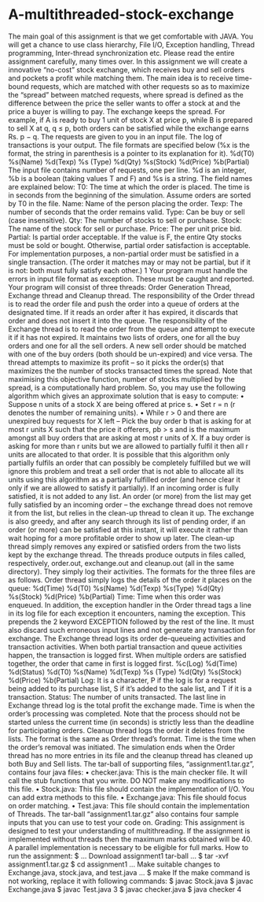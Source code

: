 # A-multithreaded-stock-exchange

The main goal of this assignment is that we get comfortable with JAVA.
You will get a chance to use class hierarchy, File I/O, Exception handling,
Thread programming, Inter-thread synchronization etc. Please read the entire
assignment carefully, many times over.
In this assignment we will create a innovative “no-cost” stock exchange,
which receives buy and sell orders and pockets a profit while matching them.
The main idea is to receive time-bound requests, which are matched with other
requests so as to maximize the “spread” between matched requests, where spread
is defined as the difference between the price the seller wants to offer a stock at
and the price a buyer is willing to pay. The exchange keeps the spread.
For example, if A is ready to buy 1 unit of stock X at price p, while B is
prepared to sell X at q, q ≤ p, both orders can be satisfied while the exchange
earns Rs. p − q.
The requests are given to you in an input file. The log of transactions is
your output. The file formats are specified below (%x is the format, the string
in parenthesis is a pointer to its explanation for it).
%d(T0) %s(Name) %d(Texp) %s (Type) %d(Qty) %s(Stock) %d(Price)
%b(Partial)
The input file contains number of requests, one per line. %d is an integer,
%b is a boolean (taking values T and F) and %s is a string. The field names
are explained below: T0: The time at which the order is placed. The time is in
seconds from the beginning of the simulation. Assume orders are sorted by T0
in the file.
Name: Name of the person placing the order.
Texp: The number of seconds that the order remains valid.
Type: Can be buy or sell (case insensitive).
Qty: The number of stocks to sell or purchase.
Stock: The name of the stock for sell or purchase.
Price: The per unit price bid.
Partial: Is partial order acceptable. If the value is F, the entire Qty stocks
must be sold or bought. Otherwise, partial order satisfaction is acceptable. For
implementation purposes, a non-partial order must be satisfied in a single transaction.
(The order it matches may or may not be partial, but if it is not: both
must fully satisfy each other.)
1
Your program must handle the errors in input file format as exception. These
must be caught and reported. Your program will consist of three threads: Order
Generation Thread, Exchange thread and Cleanup thread.
The responsibility of the Order thread is to read the order file and push the
order into a queue of orders at the designated time. If it reads an order after it
has expired, it discards that order and does not insert it into the queue.
The responsibility of the Exchange thread is to read the order from the queue
and attempt to execute it if it has not expired. It maintains two lists of orders,
one for all the buy orders and one for all the sell orders. A new sell order should
be matched with one of the buy orders (both should be un-expired) and vice
versa. The thread attempts to maximize its profit – so it picks the order(s) that
maximizes the the number of stocks transacted times the spread.
Note that maximising this objective function, number of stocks multiplied by
the spread, is a computationally hard problem. So, you may use the following
algorithm which gives an approximate solution that is easy to compute:
• Suppose n units of a stock X are being offered at price s.
• Set r = n (r denotes the number of remaining units).
• While r > 0 and there are unexpired buy requests for X left
– Pick the buy order b that is asking for at most r units X such that
the price it offerers, pb > s and is the maximum amongst all buy
orders that are asking at most r units of X. If a buy order is asking
for more than r units but we are allowed to partially fulfil it then all
r units are allocated to that order.
It is possible that this algorithm only partially fulfils an order that can
possibly be completely fulfilled but we will ignore this problem and treat a sell
order that is not able to allocate all its units using this algorithm as a partially
fulfilled order (and hence clear it only if we are allowed to satisfy it partially).
If an incoming order is fully satisfied, it is not added to any list. An order (or
more) from the list may get fully satisfied by an incoming order – the exchange
thread does not remove it from the list, but relies in the clean-up thread to
clean it up. The exchange is also greedy, and after any search through its list
of pending order, if an order (or more) can be satisfied at this instant, it will
execute it rather than wait hoping for a more profitable order to show up later.
The clean-up thread simply removes any expired or satisfied orders from the
two lists kept by the exchange thread.
The threads produce outputs in files called, respectively, order.out, exchange.out
and cleanup.out (all in the same directory). They simply log their
activities. The formats for the three files are as follows. Order thread simply
logs the details of the order it places on the queue:
%d(Time) %d(T0) %s(Name) %d(Texp) %s(Type) %d(Qty) %s(Stock) %d(Price)
%b(Partial)
Time: Time when this order was enqueued.
In addition, the exception handler in the Order thread tags a line in its log
file for each exception it encounters, naming the exception. This prepends the
2
keyword EXCEPTION followed by the rest of the line. It must also discard
such erroneous input lines and not generate any transaction for exchange. The
Exchange thread logs its order de-queueing activities and transaction activities.
When both partial transaction and queue activities happen, the transaction is
logged first. When multiple orders are satisfied together, the order that came
in first is logged first.
%c(Log) %d(Time) %d(Status) %d(T0) %s(Name) %d(Texp) %s (Type) %d(Qty)
%s(Stock) %d(Price) %b(Partial)
Log: It is a character, P if the log is for a request being added to its purchase
list, S if it’s added to the sale list, and T if it is a transaction.
Status: The number of units transacted.
The last line in Exchange thread log is the total profit the exchange made.
Time is when the order’s processing was completed. Note that the process
should not be started unless the current time (in seconds) is strictly less than
the deadline for participating orders.
Cleanup thread logs the order it deletes from the lists. The format is the
same as Order thread’s format. Time is the time when the order’s removal was
initiated.
The simulation ends when the Order thread has no more entries in its file
and the cleanup thread has cleaned up both Buy and Sell lists.
The tar-ball of supporting files, “assignment1.tar.gz”, contains four java files:
• checker.java: This is the main checker file. It will call the stub functions
that you write. DO NOT make any modifications to this file.
• Stock.java: This file should contain the implementation of I/O. You can
add extra methods to this file.
• Exchange.java: This file should focus on order matching.
• Test.java: This file should contain the implementation of Threads.
The tar-ball “assignment1.tar.gz” also contains four sample inputs that you
can use to test your code on.
Grading: This assignment is designed to test your understanding of multithreading.
If the assignment is implemented without threads then the maximum
marks obtained will be 40. A parallel implementation is necessary to be eligible
for full marks.
How to run the assignment:
$ ... Download assignment1 tar-ball ...
$ tar -xvf assignment1.tar.gz
$ cd assignment1 ... Make suitable changes to Exchange.java, stock.java, and
test.java ...
$ make
If the make command is not working, replace it with following commands:
$ javac Stock.java
$ javac Exchange.java
$ javac Test.java
3
$ javac checker.java
$ java checker
4
